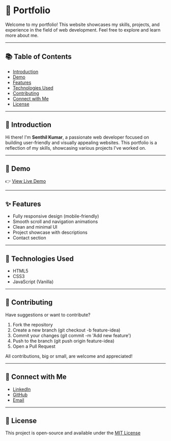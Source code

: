 # 💼 Portfolio

Welcome to my portfolio! This website showcases my skills, projects, and experience in the field of web development. Feel free to explore and learn more about me.

---

## 📚 Table of Contents

- [Introduction](#-introduction)
- [Demo](#-demo)
- [Features](#-features)
- [Technologies Used](#-technologies-used)
- [Contributing](#-contributing)
- [Connect with Me](#-connect-with-me)
- [License](#-license)

---

## 👋 Introduction

Hi there! I'm **Senthil Kumar**, a passionate web developer focused on building user-friendly and visually appealing websites. This portfolio is a reflection of my skills, showcasing various projects I've worked on.

---

## 🔗 Demo

👉 [View Live Demo](https://classy-x.github.io/Portfolio/)

---

## ✨ Features

- Fully responsive design (mobile-friendly)
- Smooth scroll and navigation animations
- Clean and minimal UI
- Project showcase with descriptions
- Contact section

---

## 🔧 Technologies Used

- HTML5
- CSS3
- JavaScript (Vanilla)

---

## 🤝 Contributing

Have suggestions or want to contribute?

1. Fork the repository
2. Create a new branch (git checkout -b feature-idea)
3. Commit your changes (git commit -m 'Add new feature')
4. Push to the branch (git push origin feature-idea)
5. Open a Pull Request

All contributions, big or small, are welcome and appreciated!

---

## 🔗 Connect with Me

- [LinkedIn](https://www.linkedin.com/in/your-profile)
- [GitHub](https://github.com/classy-x)
- [Email](mailto:your.email@example.com)
  
---

## 📄 License

This project is open-source and available under the [MIT License](LICENSE)
